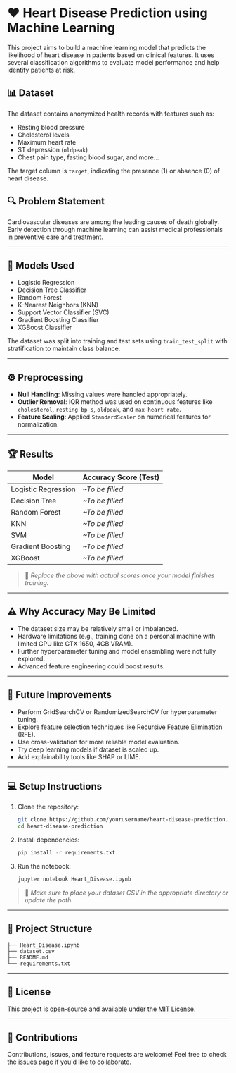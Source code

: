 
# ❤️ Heart Disease Prediction using Machine Learning

This project aims to build a machine learning model that predicts the likelihood of heart disease in patients based on clinical features. It uses several classification algorithms to evaluate model performance and help identify patients at risk.

## 📊 Dataset

The dataset contains anonymized health records with features such as:
- Resting blood pressure
- Cholesterol levels
- Maximum heart rate
- ST depression (`oldpeak`)
- Chest pain type, fasting blood sugar, and more...

The target column is `target`, indicating the presence (1) or absence (0) of heart disease.

## 🔍 Problem Statement

Cardiovascular diseases are among the leading causes of death globally. Early detection through machine learning can assist medical professionals in preventive care and treatment.

---

## 🧪 Models Used

- Logistic Regression
- Decision Tree Classifier
- Random Forest
- K-Nearest Neighbors (KNN)
- Support Vector Classifier (SVC)
- Gradient Boosting Classifier
- XGBoost Classifier

The dataset was split into training and test sets using `train_test_split` with stratification to maintain class balance.

---

## ⚙️ Preprocessing

- **Null Handling**: Missing values were handled appropriately.
- **Outlier Removal**: IQR method was used on continuous features like `cholesterol`, `resting bp s`, `oldpeak`, and `max heart rate`.
- **Feature Scaling**: Applied `StandardScaler` on numerical features for normalization.

---

## 🏆 Results

| Model                  | Accuracy Score (Test) |
|-----------------------|------------------------|
| Logistic Regression   | *~To be filled*        |
| Decision Tree         | *~To be filled*        |
| Random Forest         | *~To be filled*        |
| KNN                   | *~To be filled*        |
| SVM                   | *~To be filled*        |
| Gradient Boosting     | *~To be filled*        |
| XGBoost               | *~To be filled*        |

> 📌 *Replace the above with actual scores once your model finishes training.*

---

## ⚠️ Why Accuracy May Be Limited

- The dataset size may be relatively small or imbalanced.
- Hardware limitations (e.g., training done on a personal machine with limited GPU like GTX 1650, 4GB VRAM).
- Further hyperparameter tuning and model ensembling were not fully explored.
- Advanced feature engineering could boost results.

---

## 🚀 Future Improvements

- Perform GridSearchCV or RandomizedSearchCV for hyperparameter tuning.
- Explore feature selection techniques like Recursive Feature Elimination (RFE).
- Use cross-validation for more reliable model evaluation.
- Try deep learning models if dataset is scaled up.
- Add explainability tools like SHAP or LIME.

---

## 💻 Setup Instructions

1. Clone the repository:
   ```bash
   git clone https://github.com/yourusername/heart-disease-prediction.git
   cd heart-disease-prediction
   ```

2. Install dependencies:
   ```bash
   pip install -r requirements.txt
   ```

3. Run the notebook:
   ```bash
   jupyter notebook Heart_Disease.ipynb
   ```

> 📝 *Make sure to place your dataset CSV in the appropriate directory or update the path.*

---

## 📁 Project Structure

```
├── Heart_Disease.ipynb
├── dataset.csv
├── README.md
└── requirements.txt
```

---

## 📌 License

This project is open-source and available under the [MIT License](LICENSE).

---

## 🤝 Contributions

Contributions, issues, and feature requests are welcome! Feel free to check the [issues page](https://github.com/yourusername/heart-disease-prediction/issues) if you'd like to collaborate.
